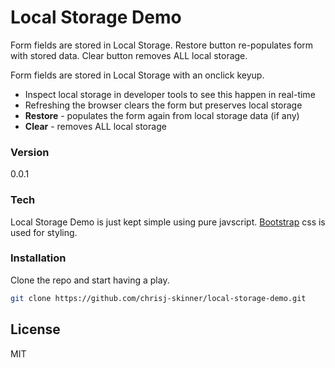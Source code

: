 # Local Storage Demo

Form fields are stored in Local Storage. Restore button re-populates form with stored data. Clear button removes ALL local storage.

Form fields are stored in Local Storage with an onclick keyup.

- Inspect local storage in developer tools to see this happen in real-time
- Refreshing the browser clears the form but preserves local storage
- <strong>Restore</strong> - populates the form again from local storage data (if any)
- <strong>Clear</strong> - removes ALL local storage

### Version
0.0.1

### Tech

Local Storage Demo is just kept simple using pure javscript. [Bootstrap] css is used for styling.

### Installation

Clone the repo and start having a play.

```sh
git clone https://github.com/chrisj-skinner/local-storage-demo.git
```

License
----

MIT

 [Bootstrap]: <http://getbootstrap.com/>